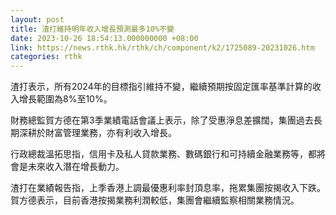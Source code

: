 ```yaml
---
layout: post
title: 渣打維持明年收入增長預測最多10%不變
date: 2023-10-26 18:54:13.000000000 +08:00
link: https://news.rthk.hk/rthk/ch/component/k2/1725089-20231026.htm
categories: rthk
---
```


渣打表示，所有2024年的目標指引維持不變，繼續預期按固定匯率基準計算的收入增長範圍為8%至10%。

財務總監賀方德在第3季業績電話會議上表示，除了受惠淨息差擴闊，集團過去長期深耕於財富管理業務，亦有利收入增長。

行政總裁溫拓思指，信用卡及私人貸款業務、數碼銀行和可持續金融業務等，都將會是未來收入潛在增長動力。

渣打在業績報告指，上季香港上調最優惠利率封頂息率，拖累集團按揭收入下跌。賀方德表示，目前香港按揭業務利潤較低，集團會繼續監察相關業務情況。
